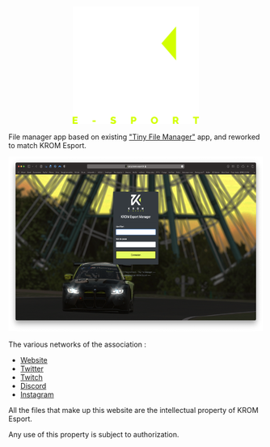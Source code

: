<p align="center">
<img src=KROM-Esport.png width = "250" height = "232">
</p>

File manager app based on existing ["Tiny File Manager"](https://github.com/prasathmani/tinyfilemanager "Tiny File Manager") app, and reworked to match KROM Esport.


<p align="center">
<img src=manager.png width = "600" height = "345">
</p>

The various networks of the association :
- [Website](https://krom-esport.fr "Website KROM Esport")
- [Twitter](https://twitter.com/krom_esport "Twitter KROM Esport")
- [Twitch](https://www.twitch.tv/krom_esport "Discord KROM Esport")
- [Discord](https://discord.gg/4fFW5NP "Discord KROM Esport")
- [Instagram](https://www.instagram.com/krom_esport/ "Discord KROM Esport")


All the files that make up this website are the intellectual property of KROM Esport.

Any use of this property is subject to authorization.